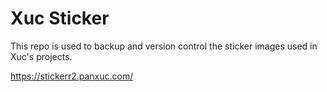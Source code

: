 # Xuc Sticker

This repo is used to backup and version control the sticker images used in Xuc's projects.

https://stickerr2.panxuc.com/
